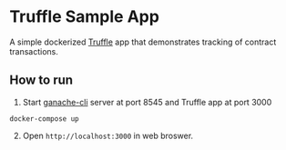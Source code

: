 # Truffle Sample App
A simple dockerized [Truffle](https://www.trufflesuite.com/) app that demonstrates tracking of contract transactions.

## How to run
1. Start [ganache-cli](https://github.com/trufflesuite/ganache-cli) server at port 8545 and Truffle app at port 3000
```
docker-compose up
```
2. Open `http://localhost:3000` in web broswer.
